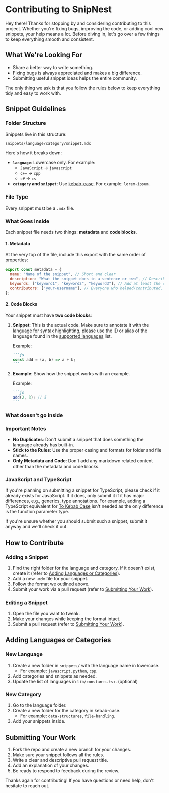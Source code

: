 # Contributing to SnipNest

Hey there! Thanks for stopping by and considering contributing to this project. Whether you're fixing bugs, improving the code, or adding cool new snippets, your help means a lot. Before diving in, let's go over a few things to keep everything smooth and consistent.

## What We're Looking For

- Share a better way to write something.
- Fixing bugs is always appreciated and makes a big difference.
- Submitting useful snippet ideas helps the entire community.

The only thing we ask is that you follow the rules below to keep everything tidy and easy to work with.

## Snippet Guidelines

### Folder Structure

Snippets live in this structure:

```
snippets/language/category/snippet.mdx
```

Here's how it breaks down:

- **`language`**: Lowercase only. For example:
  - `JavaScript` -> `javascript`
  - `c++` → `cpp`
  - `c#` → `cs`
- **`category` and `snippet`**: Use [kebab-case](https://developer.mozilla.org/en-US/docs/Glossary/Kebab_case). For example: `lorem-ipsum`.

### File Type

Every snippet must be a `.mdx` file.

### What Goes Inside

Each snippet file needs two things: **metadata** and **code blocks**.

#### 1. Metadata

At the very top of the file, include this export with the same order of properties:

```javascript
export const metadata = {
  name: "Name of the snippet", // Short and clear
  description: "What the snippet does in a sentence or two", // Describe what the snippet does, clearly and concisely
  keywords: ["keyword1", "keyword2", "keyword3"], // Add at least the category name in the array, please keep it short and clear and use kebab-case, within a reasonable amount
  contributors: ["your-username"], // Everyone who helped/contributed, as GitHub usernames
};
```

#### 2. Code Blocks

Your snippet must have **two code blocks**:

1. **Snippet**: This is the actual code. Make sure to annotate it with the language for syntax highlighting, please use the ID or alias of the language found in the [supported languages](https://shiki.style/languages) list.

   Example:

   ````markdown
   ```js
   const add = (a, b) => a + b;
   ```
   ````

2. **Example**: Show how the snippet works with an example.

   Example:

   ````markdown
   ```js
   add(2, 3); // 5
   ```
   ````

### What doesn't go inside

### Important Notes

- **No Duplicates**: Don't submit a snippet that does something the language already has built-in.
- **Stick to the Rules**: Use the proper casing and formats for folder and file names.
- **Only Metadata and Code**: Don't add any markdown related content other than the metadata and code blocks.

### JavaScript and TypeScript

If you're planning on submitting a snippet for TypeScript, please check if it already exists for JavaScript. If it does, only submit it if it has major differences, e.g., generics, type annotations. For example, adding a TypeScript equivalent for [To Kebab Case](https://snipnest.dev/javascript/string/to-kebab-case) isn't needed as the only difference is the function parameter type.

If you're unsure whether you should submit such a snippet, submit it anyway and we'll check it out.

## How to Contribute

### Adding a Snippet

1. Find the right folder for the language and category. If it doesn't exist, create it (refer to [Adding Languages or Categories](#adding-languages-or-categories)).
2. Add a new `.mdx` file for your snippet.
3. Follow the format we outlined above.
4. Submit your work via a pull request (refer to [Submitting Your Work](#submitting-your-work)).

### Editing a Snippet

1. Open the file you want to tweak.
2. Make your changes while keeping the format intact.
3. Submit a pull request (refer to [Submitting Your Work](#submitting-your-work)).

## Adding Languages or Categories

### New Language

1. Create a new folder in `snippets/` with the language name in lowercase.
   - For example: `javascript`, `python`, `cpp`.
2. Add categories and snippets as needed.
3. Update the list of languages in `lib/constants.tsx`. (optional)

### New Category

1. Go to the language folder.
2. Create a new folder for the category in kebab-case.
   - For example: `data-structures`, `file-handling`.
3. Add your snippets inside.

## Submitting Your Work

1. Fork the repo and create a new branch for your changes.
2. Make sure your snippet follows all the rules.
3. Write a clear and descriptive pull request title.
4. Add an explanation of your changes.
5. Be ready to respond to feedback during the review.

Thanks again for contributing! If you have questions or need help, don't hesitate to reach out.
